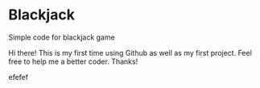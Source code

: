 # Blackjack
Simple code for blackjack game

Hi there! This is my first time using Github as well as my first project.
Feel free to help me a better coder.
Thanks!

efefef
